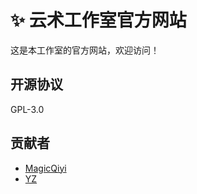 # ✨ 云术工作室官方网站
这是本工作室的官方网站，欢迎访问！

## 开源协议
GPL-3.0

## 贡献者
- [MagicQiyi](https://github.com/MagicalQiyi)
- [YZ](https://github.com/zhangye303)